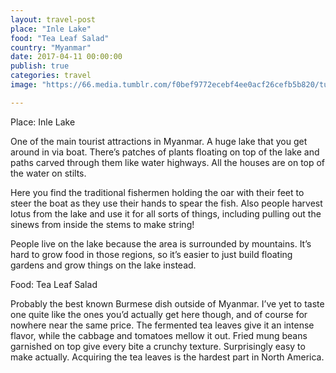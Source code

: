 ```yaml
---
layout: travel-post
place: "Inle Lake"
food: "Tea Leaf Salad"
country: "Myanmar"
date: 2017-04-11 00:00:00
publish: true
categories: travel
image: "https://66.media.tumblr.com/f0bef9772ecebf4ee0acf26cefb5b820/tumblr_p0zl5orXIS1wkhtd7o1_1280.jpg"

---
```


Place: Inle Lake

One of the main tourist attractions in Myanmar. A huge lake that you get around in via boat. There’s patches of plants floating on top of the lake and paths carved through them like water highways. All the houses are on top of the water on stilts. 

Here you find the traditional fishermen holding the oar with their feet to steer the boat as they use their hands to spear the fish. Also people harvest lotus from the lake and use it for all sorts of things, including pulling out the sinews from inside the stems to make string!

People live on the lake because the area is surrounded by mountains. It’s hard to grow food in those regions, so it’s easier to just build floating gardens and grow things on the lake instead.


Food: Tea Leaf Salad

Probably the best known Burmese dish outside of Myanmar. I’ve yet to taste one quite like the ones you’d actually get here though, and of course for nowhere near the same price. The fermented tea leaves give it an intense flavor, while the cabbage and tomatoes mellow it out. Fried mung beans garnished on top give every bite a crunchy texture. Surprisingly easy to make actually. Acquiring the tea leaves is the hardest part in North America.